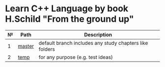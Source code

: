 # Learn C++ Language by book H.Schild "From the ground up"


| № |         Path          |     Description     |
| --| ----------------------|---------------------|
| 1 |[master](https://github.com/AlexeyGoncharenko/TheGroundUp/tree/master) | default branch includes any study chapters like folders |
| 2 |[temp](https://github.com/AlexeyGoncharenko/TheGroundUp/tree/temp) | for any purpose (e.g. test ideas) |
